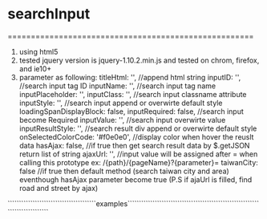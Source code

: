 # searchInput
=====================================================

1. using html5
2. tested jquery version is jquery-1.10.2.min.js and tested on chrom, firefox, and ie10+
3. parameter as following:
	titleHtml: '',                             //append html string
	inputID: '',                               //search input tag ID
	inputName: '',                             //search input tag name
	inputPlaceholder: '',
	inputClass: '',                            //search input classname attribute
	inputStyle: '',                            //search input append or overwirte default style
	loadingSpanDisplayBlock: false,
	inputRequired: false,                      //search input become Required
	inputValue: '',                            //search input overwirte value
	inputResultStyle: '',                      //search result div append or overwirte default style
	onSelectedColorCode: '#f0e0e0',            //display color when hover the reuslt data
	hasAjax: false,                            //if true then get search result data by $.getJSON return list of string
	ajaxUrl: '',                               //input value will be assigned after = when calling this prototype ex: /{path}/{pageName}?{parameter}=
	taiwanCity: false                          //if true then default method (search taiwan city and area) eventhough hasAjax parameter become true (P.S if ajaUrl is filled, find road and street by ajax)

```````````````````````````````````````examples````````````````````````````````````````````````````````````````````````````
<div id="companyDiv" style="float: left; position: relative"></div>
<div id="addressDiv" style="float: left; position: relative"></div>
<div id="notitleDiv" style="float: left; position: relative"></div>
<div id="editAddressDiv" style="position:relative;"></div>
    
<script type="text/javascript">
	$('#companyDiv').searchInput({
	   titleHtml: '公司別: ',
	   inputID: 'company',
	   inputName: 'company',
	   hasAjax: true,
	   ajaxUrl: '/API/getCompanyName.aspx?CompanyName='
	});
	
	$('#addressDiv').searchInput({
            titleHtml: '<div>姓名</div>',
            inputID: 'name',
            inputName: 'name',
	    inputValue: 'myName',  // inputValue: '' same as not declare
            inputResultStyle: 'max-height:300px;'
        });
	
	$('#notitleDiv').searchInput({
            titleHtml: '地址 ',
            inputPlaceholder: '城市和區域',
            inputID: 'address',
            inputName: 'address',
            inputStyle: 'width:500px;font-size:larger;padding:10px;',
            inputResultStyle: 'font-size:larger;',
            onSelectedColorCode: 'lightblue',
            taiwanCity: true
        });
	
	$('#notitleDiv').searchInput({
                inputPlaceholder: '地址提示只有顯示縣市和區',
                inputID: 'Address',
                inputName: 'Address',
                inputStyle: 'width:500px;padding:5px;background-color: #f0f0f0;',
                inputResultStyle: 'width:510px;left:13px;font-size: 11pt;background-color: #f0f0f0;',
                taiwanCity: true,
                ajaxUrl: '/API/getAddressByOrderAddress.aspx?address='
        });
	
	$('#editAddressDiv').searchInput({
            inputPlaceholder: '地址提示只有顯示縣市和區',
            inputID: 'editAddress',
            inputName: 'editAddress',
            inputValue: '{Address}',
            loadingSpanDisplayBlock: true,
            inputResultStyle: 'width:510px;left:0px;font-size: 11pt;background-color: #f0f0f0;',
            taiwanCity: true,
            ajaxUrl: '/API/getAddressByOrderAddress.aspx?address='
        });
</script>
